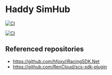 # Haddy SimHub

[![CI](https://github.com/HaddyAlpaca/HaddySimHub/actions/workflows/ci.yml/badge.svg)](https://github.com/HaddyAlpaca/HaddySimHub/actions/workflows/ci.yml)

[![CI](https://github.com/HaddyAlpaca/HaddySimHub/actions/workflows/cd.yml/badge.svg)](https://github.com/HaddyAlpaca/HaddySimHub/actions/workflows/cd.yml)

## Referenced repositories
* https://github.com/hfoxy/iRacingSDK.Net
* https://github.com/RenCloud/scs-sdk-plugin
